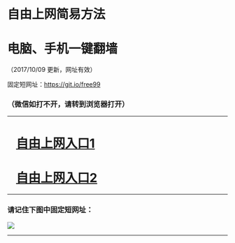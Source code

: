﻿# 自由上网简易方法

# 电脑、手机一键翻墙

（2017/10/09 更新，网址有效）

固定短网址：https://git.io/free99

### （微信如打不开，请转到浏览器打开）


***





# &nbsp;&nbsp; <a href="http://ft875815810.fwq-tz-1001.info/fwqtz01.html?t=100900114393 " target="_blank">自由上网入口1</a>
# &nbsp;&nbsp; <a href="http://ft2128631056.fwq-tz-1002.info/fwqtz02.html?t=100900111177 " target="_blank">自由上网入口2</a>
***

### 请记住下图中固定短网址：

<img src="https://s3-us-west-2.amazonaws.com/fwq-1001/yjfq-20170905okok.png" /> 


***

